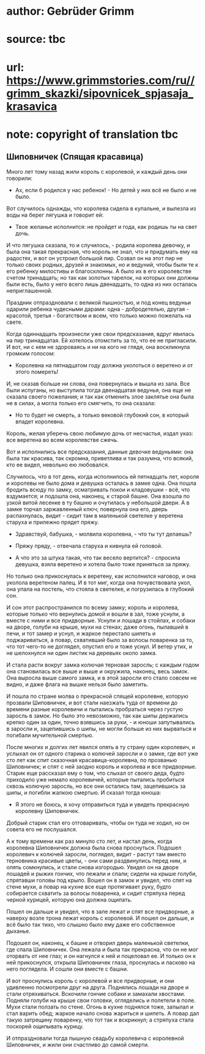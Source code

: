 # author: Gebrüder Grimm
# source: tbc
# url: https://www.grimmstories.com/ru//grimm_skazki/sipovnicek_spjasaja_krasavica
# note: copyright of translation tbc

## Шиповничек (Спящая красавица) 

Много лет тому назад жили король с королевой, и каждый день они
говорили:

- Ах, если б родился у нас ребенок! - Но детей у них всё не было и не
было.

Вот случилось однажды, что королева сидела в купальне, и вылезла из воды
на берег лягушка и говорит ей:

- Твое желанье исполнится: не пройдет и года, как родишь ты на свет
дочь.

И что лягушка сказала, то и случилось, - родила королева девочку, и была
она такая прекрасная, что король не знал, что и придумать ему на
радостях, и вот он устроил большой пир. Созвал он на этот пир не только
своих родных, друзей и знакомых, но и ведуний, чтобы были те к его
ребенку милостивы и благосклонны. А было их в его королевстве счетом
тринадцать; но так как золотых тарелок, на которых они должны были есть,
было у него всего лишь двенадцать, то одна из них осталась
неприглашенной.

Праздник отпраздновали с великой пышностью, и под конец ведуньи одарили
ребенка чудесными дарами: одна - добродетелью, другая - красотой,
третья - богатством и всем, что только можно пожелать на свете.

Когда одиннадцать произнесли уже свои предсказания, вдруг явилась на пир
тринадцатая. Ей хотелось отомстить за то, что ее не пригласили. И вот,
ни с кем не здороваясь и ни на кого не глядя, она воскликнула громким
голосом:

- Королевна на пятнадцатом году должна уколоться о веретено и от этого
помереть!

И, не сказав больше ни слова, она повернулась и вышла из зала. Все были
испуганы, но выступила тогда двенадцатая ведунья, она еще не сказала
своего пожелания; и так как отменить злое заклятье она была не в силах,
а могла только его смягчить, то она сказала:

- Но то будет не смерть, а только вековой глубокий сон, в который
впадет королевна.

Король, желая уберечь свою любимую дочь от несчастья, издал указ: все
веретена во всем королевстве сжечь.

Вот и исполнились все предсказания, данные девочке ведуньями: она была
так красива, так скромна, приветлива и так разумна, что всякий, кто ее
видел, невольно ею любовался.

Случилось, что в тот день, когда исполнилось ей пятнадцать лет, короля и
королевы не было дома и девушка осталась в замке одна. Она пошла бродить
всюду по замку, осматривать покои и кладовушки - всё, что вздумается; и
подошла она, наконец, к старой башне. Она взошла по узкой витой лесенке
в ту башню и очутилась у небольшой двери. А в замке торчал заржавленный
ключ; повернула она его, дверь распахнулась, видит - сидит там в
маленькой светелке у веретена старуха и прилежно прядет пряжу.

- Здравствуй, бабушка, - молвила королевна, - что ты тут делаешь?

- Пряжу пряду, - отвечала старуха и кивнула ей головой.

- А что это за штука такая, что так весело вертится? - спросила
девушка, взяла веретено и хотела было тоже приняться за пряжу.

Но только она прикоснулась к веретену, как исполнился наговор, и она
уколола веретеном палец. И в тот миг, когда она почувствовала укол, она
упала на постель, что стояла в светелке, и погрузилась в глубокий сон.

И сон этот распространился по всему замку; король и королева, которые
только что вернулись домой и вошли в зал, тоже уснули, а вместе с ними и
все придворные. Уснули и лошади в стойлах, и собаки на дворе, голуби на
крыше, мухи на стенах; даже огонь, пылавший в печи, и тот замер и уснул,
и жаркое перестало шипеть и поджариваться, а повар, схвативший было за
волосы поваренка за то, что тот чего-то не доглядел, опустил его и тоже
уснул. И ветер утих, и не шелохнулся ни один листик на деревьях около
замка.

И стала расти вокруг замка колючая терновая заросль; с каждым годом она
становилась все выше и выше и окружила, наконец, весь замок. Она выросла
выше самого замка, и в этой заросли его стало совсем не видно, и даже
флага на вышке нельзя было заметить.

И пошла по стране молва о прекрасной спящей королевне, которую прозвали
Шиповничек, и вот стали наезжать туда от времени до времени разные
королевичи и пытались пробраться через густую заросль в замок. Но было
это невозможно, так как шипы держались крепко один за один, точно
взявшись за руки, - и юноши запутывались в заросли и, зацепившись о
шипы, не могли больше из них вырваться и погибали мучительной смертью.

После многих и долгих лет явился опять в ту страну один королевич, и
услыхал он от одного старика о колючей заросли и о замке, где вот уже
сто лет как спит сказочная красавица-королевна, по прозванью Шиповничек;
и спят с ней заодно король и королева и все придворные. Старик еще
рассказал ему о том, что слыхал от своего деда, будто приходило уже
немало королевичей, которые пытались пробиться сквозь колючую заросль,
но все они остались там, зацепившись за шипы, и погибли жалкою смертью.
И сказал тогда юноша:

- Я этого не боюсь, я хочу отправиться туда и увидеть прекрасную
королевну Шиповничек.

Добрый старик стал его отговаривать, чтобы он туда не ходил, но он
совета его не послушался.

А к тому времени как раз минуло сто лет, и настал день, когда королевна
Шиповничек должна была снова проснуться. Подошел королевич к колючей
заросли, поглядел, видит - растут там вместо терновника красивые
цветы, - они сами раздвинулись перед ним, и опять сомкнулись, и стали
снова изгородью. Увидел он на дворе лошадей и рыжих гончих, что лежали и
спали; сидели на крыше голуби, спрятавши головы под крыло. Вошел он в
замок и увидел, что спят на стене мухи, а повар на кухне все еще
протягивает руку, будто собирается схватить за волосы поваренка, и сидит
стряпуха перед черной курицей, которую она должна ощипать.

Пошел он дальше и увидел, что в зале лежат и спят все придворные, а
наверху возле трона лежат король с королевой. И пошел он дальше, и всё
было так тихо, что слышно было ему даже его собственное дыханье.

Подошел он, наконец, к башне и отворил дверь маленькой светелки, где
спала Шиповничек. Она лежала и была так прекрасна, что он не мог
оторвать от нее глаз; и он нагнулся к ней и поцеловал ее. И только он к
ней прикоснулся, открыла Шиповничек глаза, проснулась и ласково на него
поглядела. И сошли они вместе с башни.

И вот проснулись король с королевой и все придворные, и они удивленно
посмотрели друг на друга. Поднялись лошади на дворе и стали
отряхиваться. Вскочили гончие собаки и замахали хвостами. Подняли голуби
на крыше свои головки, огляделись и полетели в поле. Мухи стали ползать
по стене. Огонь в кухне поднялся тоже, запылал и стал варить обед;
жаркое начало снова жариться и шипеть. А повар дал такую затрещину
поваренку, что тот так и вскрикнул; а стряпуха стала поскорей ощипывать
курицу.

И отпраздновали тогда пышную свадьбу королевича с королевной Шиповничек,
и жили они счастливо до самой смерти.
